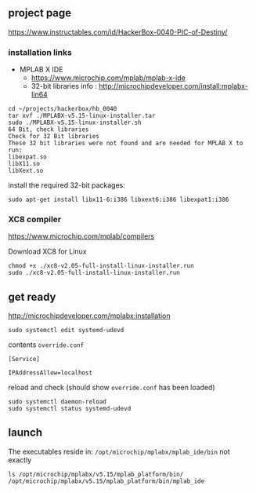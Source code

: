 
#


## project page
https://www.instructables.com/id/HackerBox-0040-PIC-of-Destiny/

### installation links


 - MPLAB X IDE
   - https://www.microchip.com/mplab/mplab-x-ide
   - 32-bit libraries info : http://microchipdeveloper.com/install:mplabx-lin64


```
cd ~/projects/hackerbox/hb_0040
tar xvf ./MPLABX-v5.15-linux-installer.tar
sudo ./MPLABX-v5.15-linux-installer.sh
64 Bit, check libraries
Check for 32 Bit libraries
These 32 bit libraries were not found and are needed for MPLAB X to run:
libexpat.so
libX11.so
libXext.so
```

install the required 32-bit packages:

```
sudo apt-get install libx11-6:i386 libxext6:i386 libexpat1:i386
```


### XC8 compiler


https://www.microchip.com/mplab/compilers

Download XC8 for Linux

```
chmod +x ./xc8-v2.05-full-install-linux-installer.run
sudo ./xc8-v2.05-full-install-linux-installer.run
```


## get ready

http://microchipdeveloper.com/mplabx:installation

```
sudo systemctl edit systemd-udevd
```

contents `override.conf`

```
[Service]

IPAddressAllow=localhost
```

reload and check (should show `override.conf` has been loaded)
```
sudo systemctl daemon-reload
sudo systemctl status systemd-udevd
```


## launch


The executables reside in: `/opt/microchip/mplabx/mplab_ide/bin`
not exactly

```
ls /opt/microchip/mplabx/v5.15/mplab_platform/bin/
/opt/microchip/mplabx/v5.15/mplab_platform/bin/mplab_ide

```
